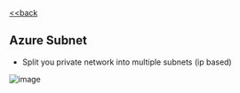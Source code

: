 [<<back](index.md)
## Azure Subnet

* Split you private network into multiple subnets (ip based)

![image](https://user-images.githubusercontent.com/13016162/71399045-6a3b6680-2648-11ea-85a6-3675c6018ddb.png)
